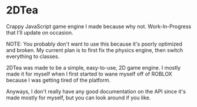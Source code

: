 # 2DTea
Crappy JavaScript game engine I made because why not.
Work-In-Progress that I'll update on occasion.

NOTE: You probably don't want to use this because it's poorly optimized and broken. My current plan is to first fix the physics engine, then switch everything to classes.

2DTea was made to be a simple, easy-to-use, 2D game engine.
I mostly made it for myself when I first started to wane myself off of ROBLOX because I was getting tired of the platform.

Anyways, I don't really have any good documentation on the API since it's made mostly for myself, but you can look around if you like.
